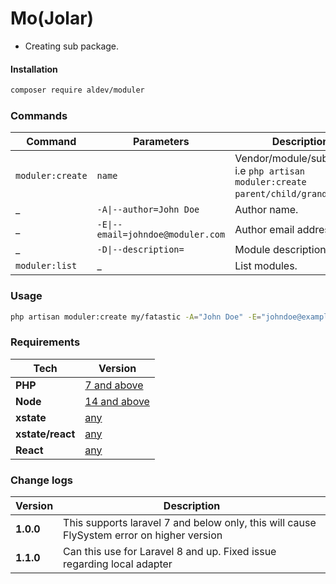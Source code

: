 # Mo(Jolar)

- Creating sub package.


#### Installation

```bash
composer require aldev/moduler
```


### Commands

**Command** | **Parameters** | **Description**
------------|----------------|----------------
`moduler:create` | `name` | Vendor/module/submodule. i.e `php artisan moduler:create parent/child/grandchild`.
_ | `-A\|--author=John Doe` | Author name.
_ | `-E\|--email=johndoe@moduler.com` | Author email address.
_ | `-D\|--description=` | Module description/
`moduler:list` | _ | List modules.


### Usage

```bash
php artisan moduler:create my/fatastic -A="John Doe" -E="johndoe@example.com" -D="My Fantastic module"
```


### Requirements

**Tech** | **Version**
---------|------------
**PHP** | [7 and above](https://www.php.net/)
**Node** | [14 and above](https://nodejs.org/en/)
**xstate** | [any](https://xstate.js.org/docs/)
**xstate/react** | [any](https://xstate.js.org/docs/packages/xstate-react/#quick-start)
**React** | [any](https://reactjs.org/)


### Change logs

**Version** | **Description**
------------|----------------
**1.0.0** | This supports laravel 7 and below only, this will cause FlySystem error on higher version
**1.1.0** | Can this use for Laravel 8 and up. Fixed issue regarding local adapter


